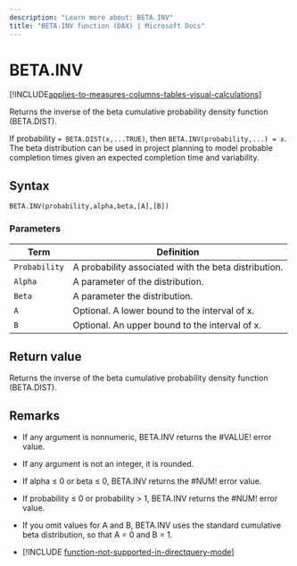 ```yaml
---
description: "Learn more about: BETA.INV"
title: "BETA.INV function (DAX) | Microsoft Docs"
---
```

# BETA.INV

[!INCLUDE[applies-to-measures-columns-tables-visual-calculations](includes/applies-to-measures-columns-tables-visual-calculations.md)]

Returns the inverse of the beta cumulative probability density function (BETA.DIST).  
  
If probability `= BETA.DIST(x,...TRUE)`, then `BETA.INV(probability,...) = x`. The beta distribution can be used in project planning to model probable completion times given an expected completion time and variability.  
  
## Syntax  
  
```dax
BETA.INV(probability,alpha,beta,[A],[B])  
```
  
### Parameters  
  
|Term|Definition|  
|--------|--------------|  
|`Probability`|A probability associated with the beta distribution.|  
|`Alpha`|A parameter of the distribution.|  
|`Beta`|A parameter the distribution.|  
|`A`|Optional. A lower bound to the interval of x.|  
|`B`|Optional. An upper bound to the interval of x.|  
  
## Return value

Returns the inverse of the beta cumulative probability density function (BETA.DIST).  
  
## Remarks

- If any argument is nonnumeric, BETA.INV returns the #VALUE! error value. 

- If any argument is not an integer, it is rounded.
  
- If alpha ≤ 0 or beta ≤ 0, BETA.INV returns the #NUM! error value.  
  
- If probability ≤ 0 or probability &gt; 1, BETA.INV returns the #NUM! error value.  
  
- If you omit values for A and B, BETA.INV uses the standard cumulative beta distribution, so that A = 0 and B = 1.  

- [!INCLUDE [function-not-supported-in-directquery-mode](includes/function-not-supported-in-directquery-mode.md)]

